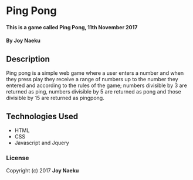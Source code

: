 # Ping Pong
#### This is a game called Ping Pong, 11th November 2017
#### By **Joy Naeku**
## Description
Ping pong is a simple web game where a user enters a number and when they press play they receive a range of numbers up to the number they entered and according to the rules of the game; numbers divisible by 3 are returned as ping, numbers divisible by 5 are returned as pong and those divisible by 15 are returned as pingpong.
## Technologies Used
* HTML
* CSS
* Javascript and Jquery
### License

Copyright (c) 2017 **Joy Naeku**
